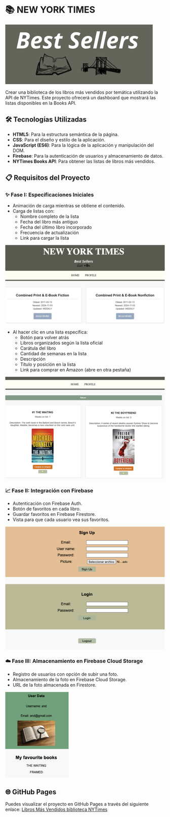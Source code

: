 # 📚 NEW YORK TIMES

![Fase I](https://raw.githubusercontent.com/Andperman/biblioteca_NYT/main/media/bestsellers.png
)

Crear una biblioteca de los libros más vendidos por temática utilizando la API de NYTimes. 
Este proyecto ofrecerá un dashboard que mostrará las listas disponibles en la Books API.


## 🛠️ Tecnologías Utilizadas

- **HTML5**: Para la estructura semántica de la página.
- **CSS**: Para el diseño y estilo de la aplicación.
- **JavaScript (ES6)**: Para la lógica de la aplicación y manipulación del DOM.
- **Firebase**: Para la autenticación de usuarios y almacenamiento de datos.
- **NYTimes Books API**: Para obtener las listas de libros más vendidos.

## 📋 Requisitos del Proyecto

### ✨ Fase I: Especificaciones Iniciales
- Animación de carga mientras se obtiene el contenido.
- Carga de listas con:
  - Nombre completo de la lista
  - Fecha del libro más antiguo
  - Fecha del último libro incorporado
  - Frecuencia de actualización
  - Link para cargar la lista
 

<img src="https://raw.githubusercontent.com/Andperman/biblioteca_NYT/main/media/R1.png" alt="Fase I" width="600"/>

- Al hacer clic en una lista específica:
  - Botón para volver atrás
  - Libros organizados según la lista oficial
  - Carátula del libro
  - Cantidad de semanas en la lista
  - Descripción
  - Título y posición en la lista
  - Link para comprar en Amazon (abre en otra pestaña)

<img src="https://raw.githubusercontent.com/Andperman/biblioteca_NYT/main/media/R2.png" alt="Fase I" width="600"/>

### 📈 Fase II: Integración con Firebase
- Autenticación con Firebase Auth.
- Botón de favoritos en cada libro.
- Guardar favoritos en Firebase Firestore.
- Vista para que cada usuario vea sus favoritos.
<img src="https://raw.githubusercontent.com/Andperman/biblioteca_NYT/main/media/R3.png" alt="Fase I" width="600"/>

### ☁️ Fase III: Almacenamiento en Firebase Cloud Storage

- Registro de usuarios con opción de subir una foto.
- Almacenamiento de la foto en Firebase Cloud Storage.
- URL de la foto almacenada en Firestore.

<img src="https://raw.githubusercontent.com/Andperman/biblioteca_NYT/main/media/R4.png" alt="FaseIII " width="200"/>

## 🌐 GitHub Pages

Puedes visualizar el proyecto en GitHub Pages a través del siguiente enlace: [Libros Más Vendidos biblioteca NYTimes](https://tu_usuario.github.io/nombre_repositorio) 
